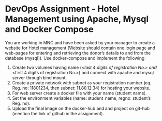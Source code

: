 # DevOps Assignment -  Hotel Management using Apache, Mysql and Docker Compose

You are working in MNC and have been asked by your manager to create a website for
Hotel management (Website should contain one login page and web-pages for entering
and retrieving the donor’s details to and from the database (mysql)).
Use docker-compose and implement the following:
1. Create two volumes having name (<first-name>_<last 4 digits of registration No.>
and <first-name>_<first 4 digits of registration No.>) and connect with apache and
mysql server through bind mount.
2. Create a private network with subnet as your registration number (eg. Reg. no:
11801234, then subnet: 11.80.12.34) for hosting your website.
3. For web server create a docker file with your name (student name).
4. Set the environment variables (name: student_name, regno: student’s Reg. no).
5. Upload the final image on the docker-hub and and project on git-hub (mention the
link of github in the assignment).




